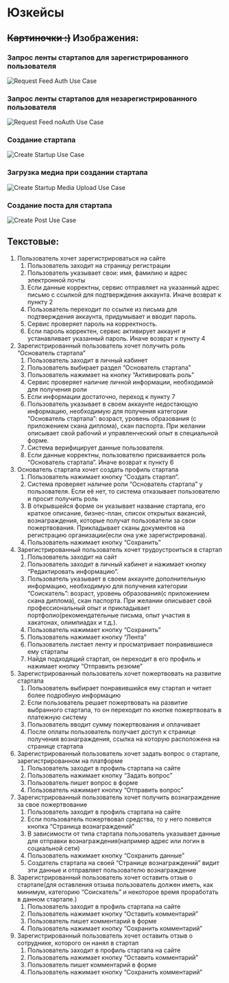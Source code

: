 # Юзкейсы

## ~~Картиночки :)~~ Изображения:

### Запрос ленты стартапов для зарегистрированного пользователя

![Request Feed Auth Use Case](https://images-ext-1.discordapp.net/external/XgyT7Jarg49KHttIjY6PyFaW1dJlV02RS--WsNBE6a8/%3Flink%3DhJu96c0Q2MDjbNOAy8if8rVlAFWOaSFyrhPXeyWRpFJKsYcSfZEOcYyLbWDskESJ/https/www.websequencediagrams.com/files/render)

### Запрос ленты стартапов для незарегистрированного пользователя

![Request Feed noAuth Use Case](https://images-ext-2.discordapp.net/external/_7QespcQfppKiGFoS-k-cS9_zx92FvkU-dCiykP9A-4/%3Flink%3DclRonxD981xcSmkaTe4i1CsuqFA5H2Hc7PHdsKjgDycMeIKjLjet3zKMI9SdLTdJ/https/www.websequencediagrams.com/files/render)

### Создание стартапа

![Create Startup Use Case](https://images-ext-1.discordapp.net/external/FLO6LJV8L94jDZADXiQ7_oUXPhtcPmOk9dEO-KWGFNU/%3Flink%3DHLkYMPn2IaWDvTOYTaYHaqdzPiNSGQlZxGve109Ix1YVX1mOksKk99D51kMYOvRs/https/www.websequencediagrams.com/files/render)

### Загрузка медиа при создании стартапа

![Create Startup Media Upload Use Case](https://images-ext-2.discordapp.net/external/_dzZ9QehOM6cQVHDJa_0LXidf7JypehrGMrl0HmifO0/%3Flink%3DAWy7XAbnXz2fHBJrvj9MCdxT7DjcDQ6WYlPGYVcq2vtCgxqPHgOZNQvGDsifoPty/https/www.websequencediagrams.com/files/render)

### Создание поста для стартапа

![Create Post Use Case](https://images-ext-1.discordapp.net/external/Me7U0lZ517j06YehtFX5VlUJIsMaODp7CuP8i1_PLVQ/%3Flink%3DGQ0RK4qoFDAGYyKUeDfN6YUhPQwbT2cXQgyN3EG6A1jvvJLntpaTOoTi0baF2evA/https/www.websequencediagrams.com/files/render)

## Текстовые:

1. Пользователь хочет зарегистрироваться на сайте
    1. Пользователь заходит на страницу регистрации
    2. Пользователь указывает свои: имя, фамилию и адрес электронной почты
    3. Если данные корректны, сервис отправляет на указанный адрес письмо с ссылкой для подтверждения аккаунта. Иначе возврат к пункту 2
    4. Пользователь переходит по ссылке из письма для подтверждения аккаунта, придумывает и вводит пароль.
    5. Сервис проверяет пароль на корректность.
    6. Если пароль корректен, сервис активирует аккаунт и устанавливает указанный пароль. Иначе возврат к пункту 4
2. Зарегистрированный пользователь хочет получить роль “Основатель стартапа”
    1. Пользователь заходит в личный кабинет
    2. Пользователь выбирает раздел “Основатель стартапа”
    3. Пользователь нажимает на кнопку “Активировать роль”
    4. Сервис проверяет наличие личной информации, необходимой для получения роли
    5. Если информации достаточно, переход к пункту 7
    6. Пользователь указывает в своем аккаунте недостающую информацию, необходимую для получения категории “Основатель стартапа”: возраст, уровень образования (с приложением скана диплома), скан паспорта. При желании описывает свой рабочий и управленческий опыт в специальной форме.
    7. Система верифицирует данные пользователя.
    8. Если данные корректны, пользователю присваивается роль “Основатель стартапа”. Иначе возврат к пункту 6
3. Основатель стартапа хочет создать профиль стартапа
    1. Пользователь нажимает кнопку “Создать стартап”.
    2. Система проверяет наличие роли “Основатель стартапа” у пользователя. Если её нет, то система отказывает пользователю и просит получить роль
    3. В открывшейся форме он указывает название стартапа, его краткое описание, бизнес-план, список открытых вакансий, вознаграждения, которые получат пользователи за свои пожертвования. Прикладывает сканы документов на регистрацию организации(если она уже зарегистрирована).
    4. Пользователь нажимает кнопку “Сохранить”
4. Зарегистрированный пользователь хочет трудоустроиться в стартап
    1. Пользователь заходит на сайт
    2. Пользователь заходит в личный кабинет и нажимает кнопку “Редактировать информацию”.
    3. Пользователь указывает в своем аккаунте дополнительную информацию, необходимую для получения категории “Соискатель”: возраст, уровень образования(с приложением скана диплома), скан паспорта. При желании описывает свой профессиональный опыт и прикладывает портфолио(рекомендательные письма, опыт участия в хакатонах, олимпиадах и т.д.).
    4. Пользователь нажимает кнопку “Сохранить”
    5. Пользователь нажимает кнопку “Лента”
    6. Пользователь листает ленту и просматривает понравившиеся ему стартапы
    7. Найдя подходящий стартап, он переходит в его профиль и нажимает кнопку “Отправить резюме”
5. Зарегистрированный пользователь хочет пожертвовать на развитие стартапа
    1. Пользователь выбирает понравившийся ему стартап и читает более подробную информацию
    2. Если пользователь решает пожертвовать на развитие выбранного стартапа, то он переходит по кнопке пожертвовать в платежную систему
    3. Пользователь вводит сумму пожертвования и оплачивает
    4. После оплаты пользователь получает доступ к странице получения вознаграждения, ссылка на которую расположена на странице стартапа
6. Зарегистрированный пользователь хочет задать вопрос о стартапе, зарегистрированном на платформе
    1. Пользователь заходит в профиль стартапа на сайте
    2. Пользователь нажимает кнопку “Задать вопрос”
    3. Пользователь пишет вопрос в форме
    4. Пользователь нажимает кнопку “Отправить вопрос”
7. Зарегистрированный пользователь хочет получить вознаграждение за свое пожертвование
    1. Пользователь заходит в профиль стартапа на сайте
    2. Если пользователь пожертвовал средства, то у него появится кнопка “Страница вознаграждений”
    3. В зависимости от типа стартапа пользователь указывает данные для отправки вознаграждения(например адрес или логин в социальной сети)
    4. Пользователь нажимает кнопку “Сохранить данные”
    5. Создатель стартапа на своей “Странице вознаграждений” видит эти данные и отправляет пользователю вознаграждение
8. Зарегистрированный пользователь хочет оставить отзыв о стартапе(для оставления отзыва пользователь должен иметь, как минимум, категорию “Соискатель” и некоторое время проработать в данном стартапе.)
    1. Пользователь заходит в профиль стартапа на сайте
    2. Пользователь нажимает кнопку “Оставить комментарий”
    3. Пользователь пишет комментарий в форме
    4. Пользователь нажимает кнопку “Сохранить комментарий”
9. Зарегистрированный пользователь хочет оставить отзыв о сотруднике, которого он нанял в стартап
    1. Пользователь заходит в профиль стартапа на сайте
    2. Пользователь нажимает кнопку “Оставить комментарий”
    3. Пользователь пишет комментарий в форме
    4. Пользователь нажимает кнопку “Сохранить комментарий”
